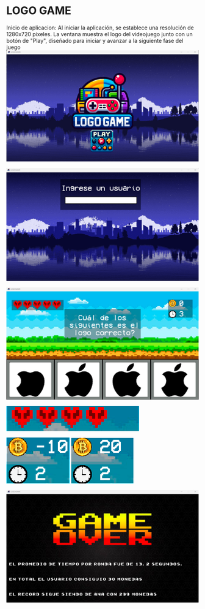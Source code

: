 # LOGO GAME
Inicio de aplicacion:
Al iniciar la aplicación, se establece una resolución de 1280x720 píxeles. La ventana muestra el logo del videojuego junto con un botón de "Play", diseñado para iniciar y avanzar a la siguiente fase del juego
![pantalla inicio](readme/screenshots/Captura_de_pantalla_2024-07-01_161341.png)

![pantalla usuario](readme/screenshots/Captura_de_pantalla_2024-07-01_172517.png)

![pantalla juego](readme/screenshots/Captura_de_pantalla_2024-07-01_172602.png)

![vidas](readme/screenshots/Captura_de_pantalla_2024-07-01_172635.png)

![resta monedas](readme/screenshots/Captura_de_pantalla_2024-07-01_172707.png) ![suma monedas](readme/screenshots/Captura_de_pantalla_2024-07-01_172733.png)

![pantalla final](readme/screenshots/Captura_de_pantalla_2024-07-01_172752.png)
